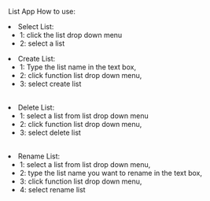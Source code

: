 List App
How to use: 
    <br>
        <li>Select List: 
          <ul>
            <li> 1: click the list drop down menu </li>
            <li>  2: select a list </li>  </ul></li>
        <li>Create List: 
            <ul> 
             <li>  1: Type the list name in the text box, </li>
             <li>  2: click function list drop down menu, </li>
             <li> 3: select create list  </li>
             </ul>
         </li>
              <br>
        <li>Delete List: 
        <ul>
              <li> 1: select a list from list drop down menu </li>
              <li>2: click function list drop down menu, </li>
              <li>3: select delete list </li>
               </ul></li>
             <br>
        <li>Rename List:  
        <ul>
              <li>1: select a list from list drop down menu, </li>
              <li>2: type the list name you want to rename in the text box, </li>
              <li>3: click function list drop down menu, </li>
              <li>4: select rename list</li>
               </ul></li>
             
 
